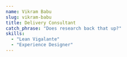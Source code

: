 ```yaml
---
name: Vikram Babu
slug: vikram-babu
title: Delivery Consultant
catch_phrase: "Does research back that up?"
skills:
  - "Lean Vigalante"
  - "Experience Designer"
---
```

